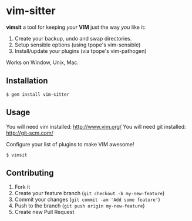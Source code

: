 # vim-sitter

__vimsit__ a tool for keeping _your_ __VIM__ just the way _you_ like it:

 1. Create your backup, undo and swap directories.
 2. Setup sensible options (using tpope's vim-sensible)
 3. Install/update your plugins (via tpope's vim-pathogen)

Works on Window, Unix, Mac.

## Installation

    $ gem install vim-sitter

## Usage

You will need vim installed: http://www.vim.org/
You will need git installed: http://git-scm.com/

Configure your list of plugins to make VIM awesome!

    $ vimsit

## Contributing

1. Fork it
2. Create your feature branch (`git checkout -b my-new-feature`)
3. Commit your changes (`git commit -am 'Add some feature'`)
4. Push to the branch (`git push origin my-new-feature`)
5. Create new Pull Request

